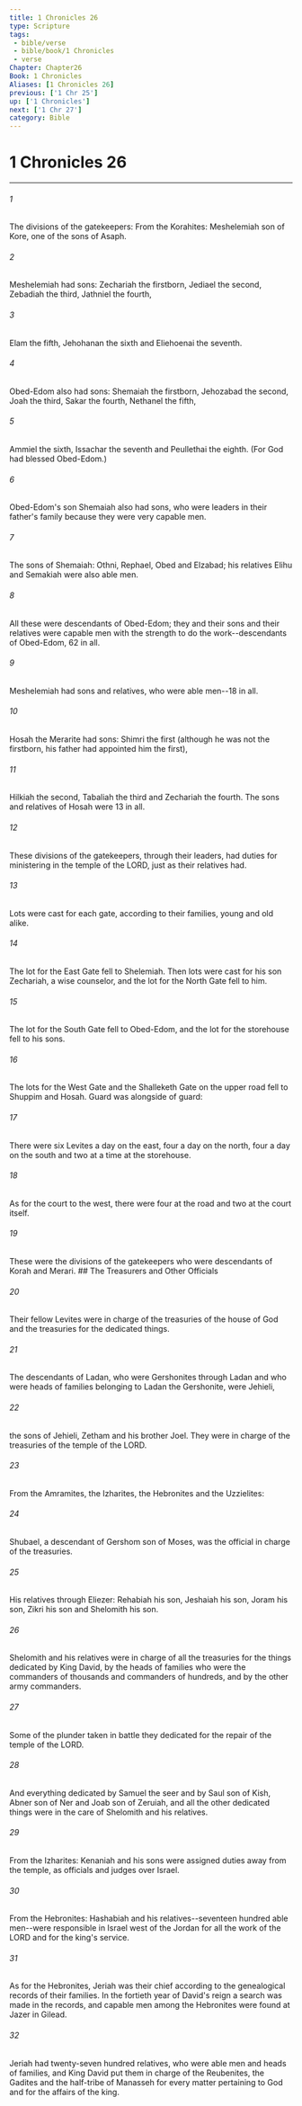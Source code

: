 ```yaml
---
title: 1 Chronicles 26
type: Scripture
tags:
 - bible/verse
 - bible/book/1 Chronicles
 - verse
Chapter: Chapter26
Book: 1 Chronicles
Aliases: [1 Chronicles 26]
previous: ['1 Chr 25']
up: ['1 Chronicles']
next: ['1 Chr 27']
category: Bible
---
```

# 1 Chronicles 26

***


###### 1 
The divisions of the gatekeepers: From the Korahites: Meshelemiah son of Kore, one of the sons of Asaph. 

###### 2 
Meshelemiah had sons: Zechariah the firstborn, Jediael the second, Zebadiah the third, Jathniel the fourth, 

###### 3 
Elam the fifth, Jehohanan the sixth and Eliehoenai the seventh. 

###### 4 
Obed-Edom also had sons: Shemaiah the firstborn, Jehozabad the second, Joah the third, Sakar the fourth, Nethanel the fifth, 

###### 5 
Ammiel the sixth, Issachar the seventh and Peullethai the eighth. (For God had blessed Obed-Edom.) 

###### 6 
Obed-Edom's son Shemaiah also had sons, who were leaders in their father's family because they were very capable men. 

###### 7 
The sons of Shemaiah: Othni, Rephael, Obed and Elzabad; his relatives Elihu and Semakiah were also able men. 

###### 8 
All these were descendants of Obed-Edom; they and their sons and their relatives were capable men with the strength to do the work--descendants of Obed-Edom, 62 in all. 

###### 9 
Meshelemiah had sons and relatives, who were able men--18 in all. 

###### 10 
Hosah the Merarite had sons: Shimri the first (although he was not the firstborn, his father had appointed him the first), 

###### 11 
Hilkiah the second, Tabaliah the third and Zechariah the fourth. The sons and relatives of Hosah were 13 in all. 

###### 12 
These divisions of the gatekeepers, through their leaders, had duties for ministering in the temple of the LORD, just as their relatives had. 

###### 13 
Lots were cast for each gate, according to their families, young and old alike. 

###### 14 
The lot for the East Gate fell to Shelemiah. Then lots were cast for his son Zechariah, a wise counselor, and the lot for the North Gate fell to him. 

###### 15 
The lot for the South Gate fell to Obed-Edom, and the lot for the storehouse fell to his sons. 

###### 16 
The lots for the West Gate and the Shalleketh Gate on the upper road fell to Shuppim and Hosah. Guard was alongside of guard: 

###### 17 
There were six Levites a day on the east, four a day on the north, four a day on the south and two at a time at the storehouse. 

###### 18 
As for the court to the west, there were four at the road and two at the court itself. 

###### 19 
These were the divisions of the gatekeepers who were descendants of Korah and Merari. ## The Treasurers and Other Officials 

###### 20 
Their fellow Levites were in charge of the treasuries of the house of God and the treasuries for the dedicated things. 

###### 21 
The descendants of Ladan, who were Gershonites through Ladan and who were heads of families belonging to Ladan the Gershonite, were Jehieli, 

###### 22 
the sons of Jehieli, Zetham and his brother Joel. They were in charge of the treasuries of the temple of the LORD. 

###### 23 
From the Amramites, the Izharites, the Hebronites and the Uzzielites: 

###### 24 
Shubael, a descendant of Gershom son of Moses, was the official in charge of the treasuries. 

###### 25 
His relatives through Eliezer: Rehabiah his son, Jeshaiah his son, Joram his son, Zikri his son and Shelomith his son. 

###### 26 
Shelomith and his relatives were in charge of all the treasuries for the things dedicated by King David, by the heads of families who were the commanders of thousands and commanders of hundreds, and by the other army commanders. 

###### 27 
Some of the plunder taken in battle they dedicated for the repair of the temple of the LORD. 

###### 28 
And everything dedicated by Samuel the seer and by Saul son of Kish, Abner son of Ner and Joab son of Zeruiah, and all the other dedicated things were in the care of Shelomith and his relatives. 

###### 29 
From the Izharites: Kenaniah and his sons were assigned duties away from the temple, as officials and judges over Israel. 

###### 30 
From the Hebronites: Hashabiah and his relatives--seventeen hundred able men--were responsible in Israel west of the Jordan for all the work of the LORD and for the king's service. 

###### 31 
As for the Hebronites, Jeriah was their chief according to the genealogical records of their families. In the fortieth year of David's reign a search was made in the records, and capable men among the Hebronites were found at Jazer in Gilead. 

###### 32 
Jeriah had twenty-seven hundred relatives, who were able men and heads of families, and King David put them in charge of the Reubenites, the Gadites and the half-tribe of Manasseh for every matter pertaining to God and for the affairs of the king. 

